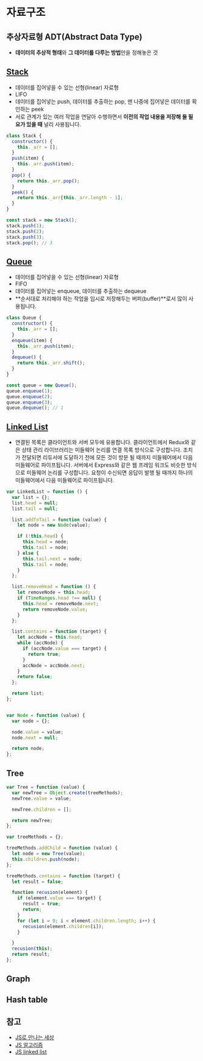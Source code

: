 # 자료구조

## 추상자료형 ADT(Abstract Data Type)

- **데이터의 추상적 형태**와 **그 데이터를 다루는 방법**만을 정해놓은 것

## [Stack](https://codepen.io/thonly/pen/GMyLOV)

- 데이터를 집어넣을 수 있는 선형(linear) 자료형
- LIFO
- 데이터를 집어넣는 push, 데이터를 추출하는 pop, 맨 나중에 집어넣은 데이터를 확인하는 peek
- 서로 관계가 있는 여러 작업을 연달아 수행하면서 **이전의 작업 내용을 저장해 둘 필요가 있을 때** 널리 사용됩니다.

```js
class Stack {
  constructor() {
    this._arr = [];
  }
  push(item) {
    this._arr.push(item);
  }
  pop() {
    return this._arr.pop();
  }
  peek() {
    return this._arr[this._arr.length - 1];
  }
}

const stack = new Stack();
stack.push(1);
stack.push(2);
stack.push(3);
stack.pop(); // 3
```

## [Queue](https://codepen.io/thonly/pen/KypxZg)

- 데이터를 집어넣을 수 있는 선형(linear) 자료형
- FIFO
- 데이터를 집어넣는 enqueue, 데이터를 추출하는 dequeue
- **순서대로 처리해야 하는 작업을 임시로 저장해두는 버퍼(buffer)**로서 많이 사용됩니다.

```js
class Queue {
  constructor() {
    this._arr = [];
  }
  enqueue(item) {
    this._arr.push(item);
  }
  dequeue() {
    return this._arr.shift();
  }
}

const queue = new Queue();
queue.enqueue(1);
queue.enqueue(2);
queue.enqueue(3);
queue.dequeue(); // 1
```

## [Linked List](https://codepen.io/thonly/pen/QqRVJX)

- 연결된 목록은 클라이언트와 서버 모두에 유용합니다. 클라이언트에서 Redux와 같은 상태 관리 라이브러리는 미들웨어 논리를 연결 목록 방식으로 구성합니다. 조치가 전달되면 리듀서에 도달하기 전에 모든 것이 방문 될 때까지 미들웨어에서 다음 미들웨어로 파이프됩니다. 서버에서 Express와 같은 웹 프레임 워크도 비슷한 방식으로 미들웨어 논리를 구성합니다. 요청이 수신되면 응답이 발행 될 때까지 하나의 미들웨어에서 다음 미들웨어로 파이프됩니다.

```js
var LinkedList = function () {
  var list = {};
  list.head = null;
  list.tail = null;

  list.addToTail = function (value) {
    let node = new Node(value);

    if (!this.head) {
      this.head = node;
      this.tail = node;
    } else {
      this.tail.next = node;
      this.tail = node;
    }
  };

  list.removeHead = function () {
    let removeNode = this.head;
    if (TimeRanges.head !== null) {
      this.head = removeNode.next;
      return removeNode.value;
    }
  };

  list.contains = function (target) {
    let accNode = this.head;
    while (accNode) {
      if (accNode.value === target) {
        return true;
      }
      accNode = accNode.next;
    }
    return false;
  };

  return list;
};


var Node = function (value) {
  var node = {};

  node.value = value;
  node.next = null;

  return node;
};

```

## Tree

```js
var Tree = function (value) {
  var newTree = Object.create(treeMethods);
  newTree.value = value;

  newTree.children = [];

  return newTree;
};

var treeMethods = {};

treeMethods.addChild = function (value) {
  let node = new Tree(value);
  this.children.push(node);
};

treeMethods.contains = function (target) {
  let result = false;

  function recusion(element) {
    if (element.value === target) {
      result = true;
      return;
    }
    for (let i = 0; i < element.children.length; i++) {
      recusion(element.children[i]);
    }

  }
  recusion(this);
  return result;
};
```



## Graph

## Hash table



## 참고

- [JS로 만나는 세상](https://helloworldjavascript.net/pages/282-data-structures.html)
- [JS 알고리즘](https://github.com/trekhleb/javascript-algorithms)
- [JS linked list](https://velog.io/@760kry/JS-Linked-List-vs-Array-List-data-structor)